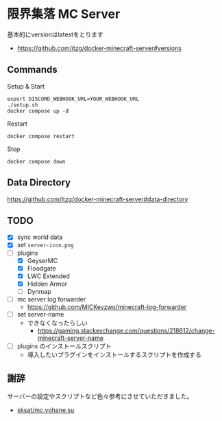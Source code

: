 # 限界集落 MC Server

基本的にversionはlatestをとります
- https://github.com/itzg/docker-minecraft-server#versions

## Commands

Setup & Start
```shell
export DISCORD_WEBHOOK_URL=YOUR_WEBHOOK_URL
./setup.sh
docker compose up -d
```

Restart
```
docker compose restart
```

Stop
```
docker compose down
```

## Data Directory

https://github.com/itzg/docker-minecraft-server#data-directory

## TODO

- [x] sync world data
- [x] set `server-icon.png`
- [ ] plugins
	- [x] GeyserMC
	- [x] Floodgate 
	- [x] LWC Extended
	- [x] Hidden Armor
	- [ ] Dynmap
- [ ] mc server log forwarder
	- https://github.com/MICKeyzwo/minecraft-log-forwarder
- [ ] set server-name
	- できなくなったらしい
		- https://gaming.stackexchange.com/questions/218612/change-minecraft-server-name
- [ ] plugins のインストールスクリプト
	- 導入したいプラグインをインストールするスクリプトを作成する

## 謝辞

サーバーの設定やスクリプトなど色々参考にさせていただきました。

- [sksat/mc.yohane.su](https://github.com/sksat/mc.yohane.su)
